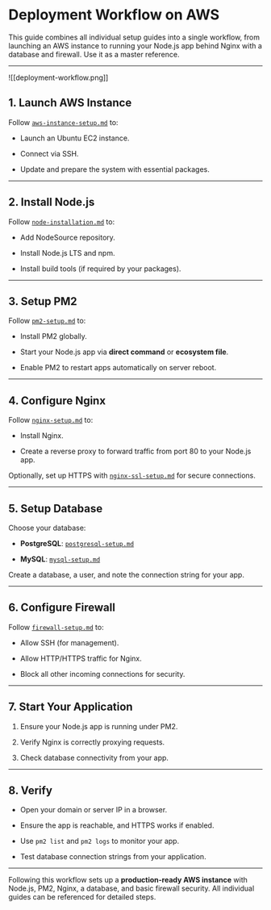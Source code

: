 # Deployment Workflow on AWS

This guide combines all individual setup guides into a single workflow, from launching an AWS instance to running your Node.js app behind Nginx with a database and firewall. Use it as a master reference.

---

![[deployment-workflow.png]]

## 1. Launch AWS Instance

Follow [`aws-instance-setup.md`](01_aws-instance-setup.md) to:

- Launch an Ubuntu EC2 instance.
    
- Connect via SSH.
    
- Update and prepare the system with essential packages.
    

---

## 2. Install Node.js

Follow [`node-installation.md`](02_node-installation.md) to:

- Add NodeSource repository.
    
- Install Node.js LTS and npm.
    
- Install build tools (if required by your packages).
    

---

## 3. Setup PM2

Follow [`pm2-setup.md`](03_pm2-setup.md) to:

- Install PM2 globally.
    
- Start your Node.js app via **direct command** or **ecosystem file**.
    
- Enable PM2 to restart apps automatically on server reboot.
    

---

## 4. Configure Nginx

Follow [`nginx-setup.md`](04_nginx-setup.md) to:

- Install Nginx.
    
- Create a reverse proxy to forward traffic from port 80 to your Node.js app.
    

Optionally, set up HTTPS with [`nginx-ssl-setup.md`](https://chatgpt.com/c/nginx-ssl-setup.md) for secure connections.

---

## 5. Setup Database

Choose your database:

- **PostgreSQL**: [`postgresql-setup.md`](05_postgresql-setup.md)
    
- **MySQL**: [`mysql-setup.md`](05_mysql-setup.md)
    

Create a database, a user, and note the connection string for your app.

---

## 6. Configure Firewall

Follow [`firewall-setup.md`](06_firewall-setup.md) to:

- Allow SSH (for management).
    
- Allow HTTP/HTTPS traffic for Nginx.
    
- Block all other incoming connections for security.
    

---

## 7. Start Your Application

1. Ensure your Node.js app is running under PM2.
    
2. Verify Nginx is correctly proxying requests.
    
3. Check database connectivity from your app.
    

---

## 8. Verify

- Open your domain or server IP in a browser.
    
- Ensure the app is reachable, and HTTPS works if enabled.
    
- Use `pm2 list` and `pm2 logs` to monitor your app.
    
- Test database connection strings from your application.
    



---

Following this workflow sets up a **production-ready AWS instance** with Node.js, PM2, Nginx, a database, and basic firewall security. All individual guides can be referenced for detailed steps.


